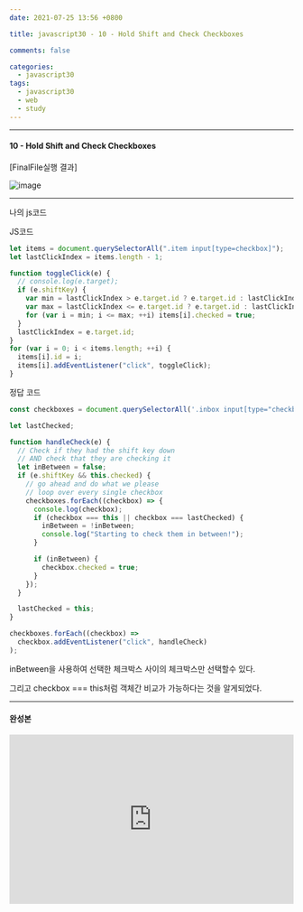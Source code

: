 ```yaml
---
date: 2021-07-25 13:56 +0800

title: javascript30 - 10 - Hold Shift and Check Checkboxes

comments: false

categories:
  - javascript30
tags:
  - javascript30
  - web
  - study
---
```


---

#### 10 - Hold Shift and Check Checkboxes

[FinalFile실행 결과]

![image](https://user-images.githubusercontent.com/49177223/126890227-500e754b-c720-4a0f-a8f8-e4ab196e218a.png)

---

나의 js코드

JS코드

```js
let items = document.querySelectorAll(".item input[type=checkbox]");
let lastClickIndex = items.length - 1;

function toggleClick(e) {
  // console.log(e.target);
  if (e.shiftKey) {
    var min = lastClickIndex > e.target.id ? e.target.id : lastClickIndex;
    var max = lastClickIndex <= e.target.id ? e.target.id : lastClickIndex;
    for (var i = min; i <= max; ++i) items[i].checked = true;
  }
  lastClickIndex = e.target.id;
}
for (var i = 0; i < items.length; ++i) {
  items[i].id = i;
  items[i].addEventListener("click", toggleClick);
}
```

정답 코드

```js
const checkboxes = document.querySelectorAll('.inbox input[type="checkbox"]');

let lastChecked;

function handleCheck(e) {
  // Check if they had the shift key down
  // AND check that they are checking it
  let inBetween = false;
  if (e.shiftKey && this.checked) {
    // go ahead and do what we please
    // loop over every single checkbox
    checkboxes.forEach((checkbox) => {
      console.log(checkbox);
      if (checkbox === this || checkbox === lastChecked) {
        inBetween = !inBetween;
        console.log("Starting to check them in between!");
      }

      if (inBetween) {
        checkbox.checked = true;
      }
    });
  }

  lastChecked = this;
}

checkboxes.forEach((checkbox) =>
  checkbox.addEventListener("click", handleCheck)
);
```

inBetween을 사용하여 선택한 체크박스 사이의 체크박스만 선택할수 있다.

그리고 checkbox === this처럼 객체간 비교가 가능하다는 것을 알게되었다.

---

#### 완성본

<iframe height="300" style="width: 100%;" scrolling="no" title="10 - Hold Shift to Check Multiple Checkboxes" src="https://codepen.io/sumi-0011/embed/KKmZKeM?default-tab=result" frameborder="no" loading="lazy" allowtransparency="true" allowfullscreen="true">
  See the Pen <a href="https://codepen.io/sumi-0011/pen/KKmZKeM">
  10 - Hold Shift to Check Multiple Checkboxes</a> by sumi (<a href="https://codepen.io/sumi-0011">@sumi-0011</a>)
  on <a href="https://codepen.io">CodePen</a>.
</iframe>
